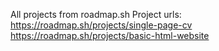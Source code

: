 All projects from roadmap.sh
Project urls: 
https://roadmap.sh/projects/single-page-cv
https://roadmap.sh/projects/basic-html-website
